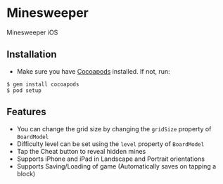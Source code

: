 # Minesweeper
Minesweeper iOS

## Installation ##
- Make sure you have [Cocoapods](http://cocoapods.org) installed. If not, run:
```shell
$ gem install cocoapods
$ pod setup
```
## Features ##
- You can change the grid size by changing the `gridSize` property of `BoardModel`
- Difficulty level can be set using the `level` property of `BoardModel`
- Tap the Cheat button to reveal hidden mines
- Supports iPhone and iPad in Landscape and Portrait orientations
- Supports Saving/Loading of game (Automatically saves on tapping a block)